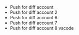 * Push for diff account
* Push for diff account 2
* Push for diff account 6
* Push for diff account 7
* Push for diff account 8 vscode